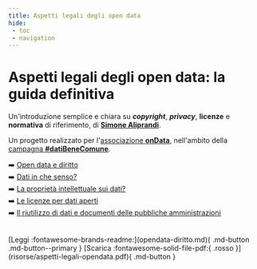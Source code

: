 ```yaml
---
title: Aspetti legali degli open data
hide:
 - toc
 - navigation
---
```


# Aspetti legali degli open data: la guida definitiva

Un'introduzione semplice e chiara su ***copyright***, ***privacy***, **licenze** e **normativa** di riferimento, di [**Simone Aliprandi**](autore.md).

Un progetto realizzato per l'[associazione **onData**](https://www.ondata.it/), nell'ambito della [campagna **#datiBeneComune**](https://www.datibenecomune.it/).

➡️ [Open data e diritto](opendata-diritto.md)<br>
➡️ [Dati in che senso?](dati-in-che-senso.md)<br>
➡️ [La proprietà intellettuale sui dati?](la-proprietà-intellettuale-sui-dati.md)<br>
➡️ [Le licenze per dati aperti](le-licenze-per-dati-aperti.md)<br>
➡️ [Il riutilizzo di dati e documenti delle pubbliche amministrazioni](il-riutilizzo-di-dati-e-documenti-delle-pubbliche-amministrazioni.md)

<br>
[Leggi :fontawesome-brands-readme:](opendata-diritto.md){ .md-button .md-button--primary } [Scarica :fontawesome-solid-file-pdf:{ .rosso }](risorse/aspetti-legali-opendata.pdf){ .md-button }
